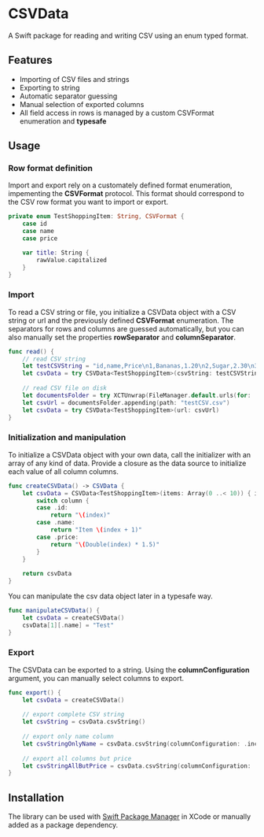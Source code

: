 # CSVData

A Swift package for reading and writing CSV using an enum typed format.

## Features

- Importing of CSV files and strings
- Exporting to string
- Automatic separator guessing
- Manual selection of exported columns
- All field access in rows is managed by a custom CSVFormat enumeration and **typesafe**

## Usage

### Row format definition

Import and export rely on a customately defined format enumeration, impementing the **CSVFormat** protocol. This format should correspond to the CSV row format you want to import or export.

```swift
private enum TestShoppingItem: String, CSVFormat {
    case id
    case name
    case price

    var title: String {
        rawValue.capitalized
    }
}
```

### Import

To read a CSV string or file, you initialize a CSVData object with a CSV string or url and the previously defined **CSVFormat** enumeration. The separators for rows and columns are guessed automatically, but you can also manually set the properties **rowSeparator** and **columnSeparator**.

```swift
func read() {
    // read CSV string
    let testCSVString = "id,name,Price\n1,Bananas,1.20\n2,Sugar,2.30\n3,Milk,1.99"
    let csvData = try CSVData<TestShoppingItem>(csvString: testCSVString)
    
    // read CSV file on disk
    let documentsFolder = try XCTUnwrap(FileManager.default.urls(for: .documentDirectory, in: .userDomainMask).first)
    let csvUrl = documentsFolder.appending(path: "testCSV.csv")
    let csvData = try CSVData<TestShoppingItem>(url: csvUrl)
}
```

### Initialization and manipulation

To initialize a CSVData object with your own data, call the initializer with an array of any kind of data. Provide a closure as the data source to initialize each value of all column columns.

```swift
func createCSVData() -> CSVData {
    let csvData = CSVData<TestShoppingItem>(items: Array(0 ..< 10)) { index, column in
        switch column {
        case .id:
            return "\(index)"
        case .name:
            return "Item \(index + 1)"
        case .price:
            return "\(Double(index) * 1.5)"
        }
    }
    
    return csvData
}
```

You can manipulate the csv data object later in a typesafe way.
```swift
func manipulateCSVData() {
    let csvData = createCSVData()
    csvData[1][.name] = "Test"
}
```

### Export

The CSVData can be exported to a string. Using the **columnConfiguration** argument, you can manually select columns to export.

```swift
func export() {
    let csvData = createCSVData()
    
    // export complete CSV string
    let csvString = csvData.csvString()
    
    // export only name column
    let csvStringOnlyName = csvData.csvString(columnConfiguration: .includeOnly(columns: [.name]))
            
    // export all columns but price
    let csvStringAllButPrice = csvData.csvString(columnConfiguration: .allBut(columns: [.price]))
}
```

## Installation

The library can be used with [Swift Package Manager](https://swift.org/package-manager/) in XCode or manually added as a package dependency.
